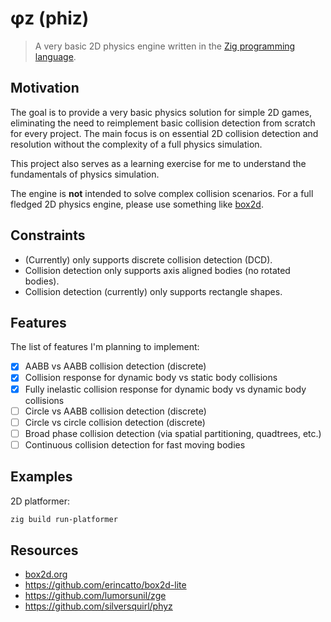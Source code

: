 # φz (phiz)

> A very basic 2D physics engine written in the [Zig programming language](https://ziglang.org).

## Motivation

The goal is to provide a very basic physics solution for simple 2D games, eliminating the need to reimplement basic collision detection from scratch for every project. The main focus is on essential 2D collision detection and resolution without the complexity of a full physics simulation.

This project also serves as a learning exercise for me to understand the fundamentals of physics simulation.

The engine is **not** intended to solve complex collision scenarios. For a full fledged 2D physics engine, please use something like [box2d](https://box2d.org/).

## Constraints

- (Currently) only supports discrete collision detection (DCD).
- Collision detection only supports axis aligned bodies (no rotated bodies).
- Collision detection (currently) only supports rectangle shapes.

## Features

The list of features I'm planning to implement:

- [x] AABB vs AABB collision detection (discrete)
- [x] Collision response for dynamic body vs static body collisions
- [x] Fully inelastic collision response for dynamic body vs dynamic body collisions
- [ ] Circle vs AABB collision detection (discrete)
- [ ] Circle vs circle collision detection (discrete)
- [ ] Broad phase collision detection (via spatial partitioning, quadtrees, etc.)
- [ ] Continuous collision detection for fast moving bodies

## Examples

2D platformer:

```sh
zig build run-platformer

```

## Resources

- [box2d.org](https://box2d.org/)
- https://github.com/erincatto/box2d-lite
- https://github.com/lumorsunil/zge
- https://github.com/silversquirl/phyz
